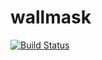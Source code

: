 # wallmask

[![Build Status](https://travis-ci.com/rhobro/wallmask.svg?token=uVJBazFqkUpqe5ptFH7x&branch=master)](https://travis-ci.com/rhobro/wallmask)
